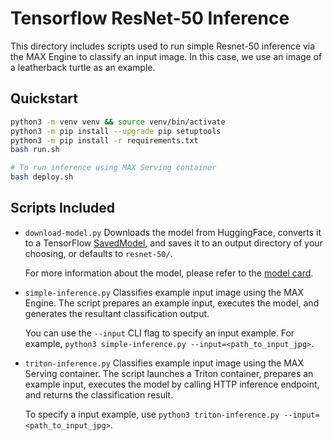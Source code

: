 # Tensorflow ResNet-50 Inference

This directory includes scripts used to run simple Resnet-50 inference via the
MAX Engine to classify an input image. In this case, we use an image of a
leatherback turtle as an example.

## Quickstart

```sh
python3 -m venv venv && source venv/bin/activate
python3 -m pip install --upgrade pip setuptools
python3 -m pip install -r requirements.txt
bash run.sh

# To run inference using MAX Serving container
bash deploy.sh
```

## Scripts Included

- `download-model.py`
    Downloads the model from HuggingFace, converts it to a TensorFlow
    [SavedModel](https://www.tensorflow.org/guide/saved_model),
    and saves it to an output directory of your choosing, or defaults to `resnet-50/`.

    For more information about the model, please refer to the
    [model card](https://huggingface.co/microsoft/resnet-50).

- `simple-inference.py`
    Classifies example input image using the MAX Engine. The script prepares an
    example input, executes the model, and generates the resultant classification
    output.

    You can use the `--input` CLI flag to specify an input example.
    For example, `python3 simple-inference.py --input=<path_to_input_jpg>`.

- `triton-inference.py`
    Classifies example input image using the MAX Serving container. The script launches a Triton container, prepares an example input, executes the model by calling HTTP inference endpoint, and returns the classification result.

    To specify a input example, use `python3 triton-inference.py --input=<path_to_input_jpg>`.

